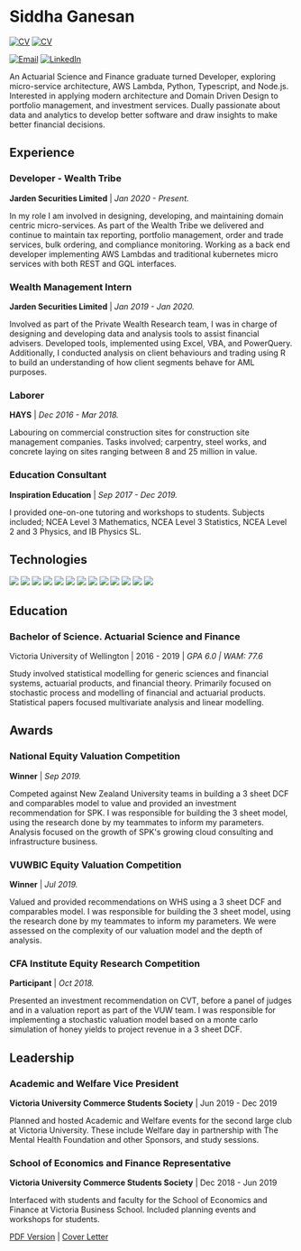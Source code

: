 # Siddha Ganesan


[![CV](https://img.shields.io/badge/PDF_Version-PDF%20Version?style=for-the-badge&logo=notion&logoColor=white&color=grey)](/pdfs/Siddha_Ganesan.pdf)
[![CV](https://img.shields.io/badge/Cover_Letter-PDF%20Version?style=for-the-badge&logo=notion&logoColor=white&color=grey)](COVERLETTER.md)

[![Email](https://img.shields.io/badge/Siddha.Ganesan@gmail.com-informational?style=for-the-badge&logo=gmail&logoColor=white&color=EA4335)](mailto:siddha.ganesan@gmail.cm)
[![LinkedIn](https://img.shields.io/badge/Siddha%20Ganesan-informational?style=for-the-badge&logo=linkedin&logoColor=white&color=0A66C2)](https://www.linkedin.com/in/siddha-ganesan-45a612151/)

An Actuarial Science and Finance graduate turned Developer, exploring micro-service architecture, AWS Lambda, Python, Typescript, and Node.js. 
Interested in applying modern architecture and Domain Driven Design to portfolio management, and investment services. 
Dually passionate about data and analytics to develop better software and draw insights to make better financial decisions.

Experience
---

### Developer - Wealth Tribe

**Jarden Securities Limited** | *Jan 2020 - Present.*

In my role I am involved in designing, developing, and maintaining domain centric micro-services. 
As part of the Wealth Tribe we delivered and continue to maintain tax reporting, portfolio management, order and trade services, bulk ordering, and compliance monitoring. 
Working as a back end developer implementing AWS Lambdas and traditional kubernetes micro services with both REST and GQL interfaces.

### Wealth Management Intern

**Jarden Securities Limited** | *Jan 2019 - Jan 2020.*

Involved as part of the Private Wealth Research team, I was in charge of designing and developing data and analysis tools to assist financial advisers. 
Developed tools, implemented using Excel, VBA, and PowerQuery. Additionally, I conducted analysis on client behaviours and trading using R to build an understanding of how client segments behave for AML purposes.

### Laborer

**HAYS** | *Dec 2016 - Mar 2018.*

Labouring on commercial construction sites for construction site management companies. Tasks involved; carpentry, steel works, and concrete laying on sites ranging between 8 and 25 million in value.

### Education Consultant

**Inspiration Education** | *Sep 2017 - Dec 2019.*

I provided one-on-one tutoring and workshops to students. Subjects included; NCEA Level 3 Mathematics, NCEA Level 3 Statistics, NCEA Level 2 and 3 Physics, and IB Physics SL.

Technologies
---

![](https://img.shields.io/badge/Python-informational?style=for-the-badge&logo=python&logoColor=white&color=3776AB)
![](https://img.shields.io/badge/Pandas-informational?style=for-the-badge&logo=pandas&logoColor=white&color=150458)
![](https://img.shields.io/badge/Typescript-informational?style=for-the-badge&logo=typescript&logoColor=white&color=3178C6)
![](https://img.shields.io/badge/TS%20Node-informational?style=for-the-badge&logo=ts-node&logoColor=white&color=3178C6)
![](https://img.shields.io/badge/Clojure-informational?style=for-the-badge&logo=clojure&logoColor=white&color=5881D8)
![](https://img.shields.io/badge/AWS%20Lambda-informational?style=for-the-badge&logo=amazon-aws&logoColor=white&color=232F3E)
![](https://img.shields.io/badge/Flask-informational?style=for-the-badge&logo=flask&logoColor=white&color=000000)
![](https://img.shields.io/badge/AWS_DynamoDB-informational?style=for-the-badge&logo=amazon-dynamodb&logoColor=white&color=4053D6)
![](https://img.shields.io/badge/AWS_S3-informational?style=for-the-badge&logo=amazon-s3&logoColor=white&color=569A31)
![](https://img.shields.io/badge/PostgreSQL-informational?style=for-the-badge&logo=postgresql&logoColor=white&color=4169E1)
![](https://img.shields.io/badge/GraphQL-informational?style=for-the-badge&logo=graphql&logoColor=white&color=E434AA)
![](https://img.shields.io/badge/MSSQL-informational?style=for-the-badge&logo=microsoft-sql-server&logoColor=white&color=CC2927)
![](https://img.shields.io/badge/Docker-informational?style=for-the-badge&logo=docker&logoColor=white&color=2496ED)

Education
---

### **Bachelor of Science. Actuarial Science and Finance**

Victoria University of Wellington | 2016 - 2019 | *GPA 6.0 | WAM: 77.6*

Study involved statistical modelling for generic sciences and financial systems, actuarial products, and financial theory. Primarily focused on stochastic process and modelling of financial and actuarial products. Statistical papers focused multivariate analysis and linear modelling.

Awards
---

### National Equity Valuation Competition

**Winner** | *Sep 2019.*

Competed against New Zealand University teams in building a 3 sheet DCF and comparables model to value and provided an investment recommendation for SPK. 
I was responsible for building the 3 sheet model, using the research done by my teammates to inform my parameters.
Analysis focused on the growth of SPK's growing cloud consulting and infrastructure business.

### VUWBIC Equity Valuation Competition

**Winner** | *Jul 2019.*

Valued and provided recommendations on WHS using a 3 sheet DCF and comparables model. 
I was responsible for building the 3 sheet model, using the research done by my teammates to inform my parameters.
We were assessed on the complexity of our valuation model and the depth of analysis.

### CFA Institute Equity Research Competition

**Participant** | *Oct 2018.*

Presented an investment recommendation on CVT, before a panel of judges and in a valuation report as part of the VUW team.
I was responsible for implementing a stochastic valuation model based on a monte carlo simulation of honey yields to project revenue in a 3 sheet DCF.


Leadership
---

### Academic and Welfare Vice President

**Victoria University Commerce Students Society** | Jun 2019 - Dec 2019

Planned and hosted Academic and Welfare events for the second large club at Victoria University. These include Welfare day in partnership with The Mental Health Foundation and other Sponsors, and study sessions.

### School of Economics and Finance Representative

**Victoria University Commerce Students Society** | Dec 2018 - Jun 2019

Interfaced with students and faculty for the School of Economics and Finance at Victoria Business School. Included planning events and workshops for students.

[PDF Version](/pdfs/Siddha_Ganesan.pdf) | [Cover Letter](COVERLETTER.md)
